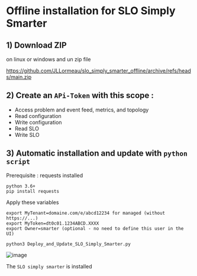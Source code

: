 # Offline installation for SLO Simply Smarter

## 1) Download ZIP
on linux or windows and un zip file

https://github.com/JLLormeau/slo_simply_smarter_offline/archive/refs/heads/main.zip


## 2) Create an `APi-Token` with this scope :

 - Access problem and event feed, metrics, and topology
 - Read configuration 
 - Write configuration
 - Read SLO
 - Write SLO
 
  
## 3) Automatic installation and update with `python script`
Prerequisite : requests installed 
 
    python 3.6+
    pip install requests
 
Apply these variables
     
    export MyTenant=domaine.com/e/abcd12234 for managed (without https://...)
    export MyToken=dt0c01.1234ABCD.XXXX
    export Owner=smarter (optional - no need to define this user in the UI)
       
    python3 Deploy_and_Update_SLO_Simply_Smarter.py
    
   ![image](https://user-images.githubusercontent.com/40337213/211930107-21d89c32-55fa-4dfb-a36d-6ce6b1182ffb.png)  
  
 The `SLO simply smarter` is installed 

 
